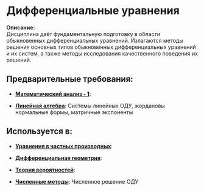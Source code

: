 # Дифференциальные уравнения

**Описание:**  
Дисциплина даёт фундаментальную подготовку в области обыкновенных
дифференциальных уравнений. Излагаются методы решения основных типов
обыкновенных дифференциальных уравнений и их систем, а также методы исследования
качественного поведения их решений.


## Предварительные требования:

- **[Математический анализ - 1](calculus_i.md)**: 

- **[Линейная алгебра](linear_algebra.md)**: Системы линейных ОДУ, жордановы нормальные формы, матричные экспоненты



## Используется в:

- **[Уравнения в частных производных](pde.md)**: 

- **[Дифференциальная геометрия](diff_geom.md)**: 

- **[Теория вероятностей](probability.md)**: 

- **[Численные методы](numerics.md)**: Численное решение ОДУ   

